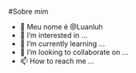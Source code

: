 #Sobre mim
- 👋 Meu nome é @Luanluh
- 👀 I’m interested in ...
- 🌱 I’m currently learning ...
- 💞️ I’m looking to collaborate on ...
- 📫 How to reach me ...

<!---
Luanluh/Luanluh is a ✨ special ✨ repository because its `README.md` (this file) appears on your GitHub profile.
You can click the Preview link to take a look at your changes.
--->
